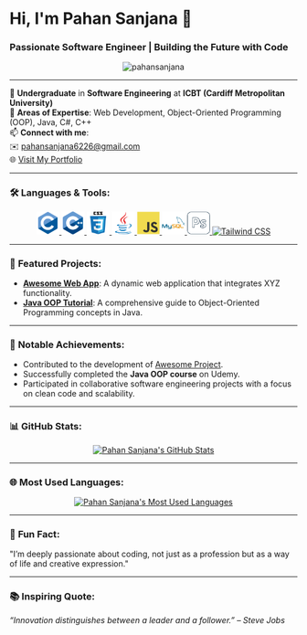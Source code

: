 # Hi, I'm Pahan Sanjana 👋  
### Passionate Software Engineer | Building the Future with Code

<p align="center"> 
  <img src="https://komarev.com/ghpvc/?username=pahansanjana&label=Profile%20views&color=0e75b6&style=flat" alt="pahansanjana" />
</p>

---

🔹 **Undergraduate** in **Software Engineering** at **ICBT (Cardiff Metropolitan University)**  
💬 **Areas of Expertise**: Web Development, Object-Oriented Programming (OOP), Java, C#, C++  
📫 **Connect with me**:  
✉️ [pahansanjana6226@gmail.com](mailto:pahansanjana6226@gmail.com)  
🌐 [Visit My Portfolio](https://pahansanjana.github.io/Syntax-Soul/)

---

### 🛠️ **Languages & Tools**:
<p align="center">
  <a href="https://www.cprogramming.com/" target="_blank">
    <img src="https://raw.githubusercontent.com/devicons/devicon/master/icons/c/c-original.svg" alt="C" width="40" height="40"/>
  </a>
  <a href="https://www.w3schools.com/cpp/" target="_blank">
    <img src="https://raw.githubusercontent.com/devicons/devicon/master/icons/cplusplus/cplusplus-original.svg" alt="C++" width="40" height="40"/>
  </a>
  <a href="https://www.w3schools.com/css/" target="_blank">
    <img src="https://raw.githubusercontent.com/devicons/devicon/master/icons/css3/css3-original-wordmark.svg" alt="CSS3" width="40" height="40"/>
  </a>
  <a href="https://www.java.com" target="_blank">
    <img src="https://raw.githubusercontent.com/devicons/devicon/master/icons/java/java-original.svg" alt="Java" width="40" height="40"/>
  </a>
  <a href="https://developer.mozilla.org/en-US/docs/Web/JavaScript" target="_blank">
    <img src="https://raw.githubusercontent.com/devicons/devicon/master/icons/javascript/javascript-original.svg" alt="JavaScript" width="40" height="40"/>
  </a>
  <a href="https://www.mysql.com/" target="_blank">
    <img src="https://raw.githubusercontent.com/devicons/devicon/master/icons/mysql/mysql-original-wordmark.svg" alt="MySQL" width="40" height="40"/>
  </a>
  <a href="https://www.photoshop.com/en" target="_blank">
    <img src="https://raw.githubusercontent.com/devicons/devicon/master/icons/photoshop/photoshop-line.svg" alt="Photoshop" width="40" height="40"/>
  </a>
  <a href="https://tailwindcss.com/" target="_blank">
    <img src="https://www.vectorlogo.zone/logos/tailwindcss/tailwindcss-icon.svg" alt="Tailwind CSS" width="40" height="40"/>
  </a>
</p>

---

### 📌 **Featured Projects**:
- [**Awesome Web App**](https://github.com/pahansanjana/awesome-web-app): A dynamic web application that integrates XYZ functionality.
- [**Java OOP Tutorial**](https://github.com/pahansanjana/java-oop-tutorial): A comprehensive guide to Object-Oriented Programming concepts in Java.

---

### 🌟 **Notable Achievements**:
- Contributed to the development of [Awesome Project](https://github.com/awesome/project).
- Successfully completed the **Java OOP course** on Udemy.
- Participated in collaborative software engineering projects with a focus on clean code and scalability.

---

### 📊 **GitHub Stats**:
<p align="center">
  <a href="https://github.com/anuraghazra/github-readme-stats">
    <img src="https://github-readme-stats.vercel.app/api?username=pahansanjana&show_icons=true&theme=radical&cache_seconds=86400" alt="Pahan Sanjana's GitHub Stats" />
  </a>
</p>

---

### 🌐 **Most Used Languages**:
<p align="center">
  <a href="https://github.com/anuraghazra/github-readme-stats">
    <img src="https://github-readme-stats.vercel.app/api/top-langs/?username=pahansanjana&layout=compact&theme=radical&cache_seconds=86400" alt="Pahan Sanjana's Most Used Languages" />
  </a>
</p>

---

### 💬 **Fun Fact**:
"I’m deeply passionate about coding, not just as a profession but as a way of life and creative expression."

---

### 📚 **Inspiring Quote**:
*“Innovation distinguishes between a leader and a follower.” – Steve Jobs*
